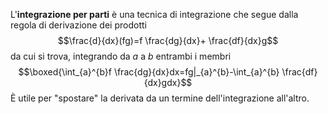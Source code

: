 L'**integrazione per parti** è una tecnica di integrazione che segue dalla regola di derivazione dei prodotti
$$\frac{d}{dx}(fg)=f \frac{dg}{dx}+ \frac{df}{dx}g$$
da cui si trova, integrando da $a$ a $b$ entrambi i membri
$$\boxed{\int_{a}^{b}f \frac{dg}{dx}dx=fg|_{a}^{b}-\int_{a}^{b} \frac{df}{dx}gdx}$$
È utile per "spostare" la derivata da un termine dell'integrazione all'altro.